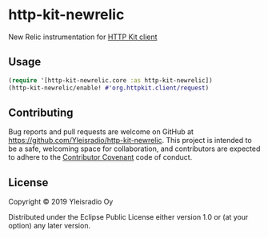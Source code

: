 # http-kit-newrelic

New Relic instrumentation for [HTTP Kit client](http://www.http-kit.org/client.html#options)

## Usage

```clojure
(require '[http-kit-newrelic.core :as http-kit-newrelic])
(http-kit-newrelic/enable! #'org.httpkit.client/request)
```

## Contributing
Bug reports and pull requests are welcome on GitHub at https://github.com/Yleisradio/http-kit-newrelic. This project is intended to be a safe, welcoming space for collaboration, and contributors are expected to adhere to the [Contributor Covenant](http://contributor-covenant.org) code of conduct.

## License

Copyright © 2019 Yleisradio Oy

Distributed under the Eclipse Public License either version 1.0 or (at
your option) any later version.
